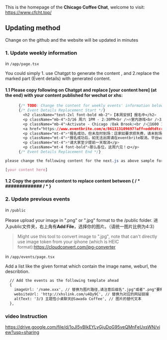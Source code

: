 This is the homepage of the **Chicago Coffee Chat**, welcome to visit: https://www.cfcht.top/



## Updating method

Change on the github and the website will be updated in minutes

### 1. Update weekly information
in `/app/page.tsx`

You could simply 1. use Chatgpt to generate the content , and 2.replace the marked part (Event details) with generated content.

#### 1.1 Please copy following on Chatgpt and replace [your content here] (at the end) with your content published for wechat or xhs:
```css
      {/* TODO: Change the content for weekly events' information below */}
      {/* Event Details Replacement Start */}
        <h2 className="text-2xl font-bold mb-2">【本周安排】报名中</h2>
        <p className="mb-4">3/16 周六 1PM - 2:30PM<br />🔥室内游戏<br />33🔪/人（含税），参与者将到店每人分别向店家付款（店家只接受信用卡）<br />限定报名人数：20人，Waitlist人数：5人</p>
        <p className="mb-4">Activate - Chicago (Oak Brook)<br />📍1600 16th St Unit 6, Oak Brook, IL 60523<br />（距离Loop车程大概30分钟，请各位合理安排出行时间）<br />看需求灵活变通：游戏结束后，大家想的话可以一起去看染绿的湖，散散步</p>
        <a href="https://www.eventbrite.com/e/861313109697?aff=oddtdtcreator" target="_blank" className="inline-block bg-blue-500 text-white p-2 rounded hover:bg-blue-700 transition duration-300 ease-in-out">报名🔗</a>
        <p className="mt-4">*报名成功，但未及时到场：店家如要求损失费，请未到场的个人承担全部所需费用</p>
        <p className="mt-4">*报名成功后，如无法出席请在eventbrite取消。平台waitlist将发送补位邮件，请大家留意自己的邮箱</p>
        <p className="mt-4">*请大家至少提前一天取消</p>
        <p className="mt-4 font-bold">那么各位，这周六见！🌞</p>
      {/* Event Details Replacement End */}

please change the following content for the next.js as above sample format, do not use react:

[your content here]

```
#### 1.2 Copy the generated content to replace content between { / * ############# / * }

### 2. Update previous events
in `/public`

Please upload your image in ".png" or ".jpg" format to the /public folder. 进入public文件夹，右上角有**Add File**，选择你的图片。（请统一图片比例为4:3）

> Might use this tool to convert image to ".jpg", note that can't directly use image token from your iphone (which is HEIC format):https://cloudconvert.com/jpg-converter

in `/app/events/page.tsx`

Add a list like the given format which contain the image name, weburl, the describtion.

```html
  // Add the events as the following template ahead
  {
    imageUrl: '/name.xxx', // 替换为图片路径,请注意后缀名".jpg"或者".png"要和你上传的图片相同
    websiteUrl: 'http://xhslink.com/u4Qy9C', // 替换为对应的网站链接
    altText: '3/3 主题性小桌聊天@Sawada Coffee', // 图片的替代文本
  },
```

### video Instruction
https://drive.google.com/file/d/1oJl5yBlkEYLyGjuDoG95veQMnFeUxsWN/view?usp=sharing

